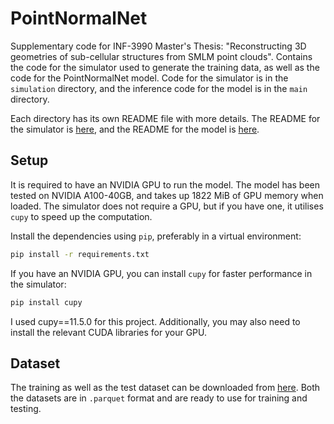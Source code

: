# PointNormalNet
Supplementary code for INF-3990 Master's Thesis: "Reconstructing 3D geometries of sub-cellular structures from SMLM point clouds". Contains the code for the simulator used to generate the training data, as well as the code for the PointNormalNet model. Code for the simulator is in the `simulation` directory, and the inference code for the model is in the `main` directory.

Each directory has its own README file with more details. The README for the simulator is [here](simulation/README.md), and the README for the model is [here](main/README.md).

## Setup
It is required to have an NVIDIA GPU to run the model. The model has been tested on NVIDIA A100-40GB, and takes up 1822 MiB of GPU memory when loaded. The simulator does not require a GPU, but if you have one, it utilises `cupy` to speed up the computation.

Install the dependencies using `pip`, preferably in a virtual environment:
```bash
pip install -r requirements.txt
```
If you have an NVIDIA GPU, you can install `cupy` for faster performance in the simulator:
```bash
pip install cupy
```
I used cupy==11.5.0 for this project. Additionally, you may also need to install the relevant CUDA libraries for your GPU.

## Dataset
The training as well as the test dataset can be downloaded from [here](https://cloud.suyogjadhav.com/index.php/s/LJ6DseSJySwdKYn). Both the datasets are in `.parquet` format and are ready to use for training and testing.